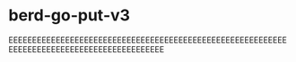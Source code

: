 # berd-go-put-v3
EEEEEEEEEEEEEEEEEEEEEEEEEEEEEEEEEEEEEEEEEEEEEEEEEEEEEEEEEEEEEEEEEEEEEEEEEEEEEEEEEEEEEEEEEEEE
